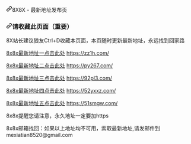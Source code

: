 <a id="user-content-8x8x---最新地址发布页" class="anchor" href="#8x8x---%E6%9C%80%E6%96%B0%E5%9C%B0%E5%9D%80%E5%8F%91%E5%B8%83%E9%A1%B5" aria-hidden="true"><svg class="octicon octicon-link" viewbox="0 0 16 16" version="1.1" width="16" height="16" aria-hidden="true"><path fill-rule="evenodd" d="M7.775 3.275a.75.75 0 001.06 1.06l1.25-1.25a2 2 0 112.83 2.83l-2.5 2.5a2 2 0 01-2.83 0 .75.75 0 00-1.06 1.06 3.5 3.5 0 004.95 0l2.5-2.5a3.5 3.5 0 00-4.95-4.95l-1.25 1.25zm-4.69 9.64a2 2 0 010-2.83l2.5-2.5a2 2 0 012.83 0 .75.75 0 001.06-1.06 3.5 3.5 0 00-4.95 0l-2.5 2.5a3.5 3.5 0 004.95 4.95l1.25-1.25a.75.75 0 00-1.06-1.06l-1.25 1.25a2 2 0 01-2.83 0z"></path></svg></a>8X8X - 最新地址发布页</h1>
<h3>
<a id="user-content-请收藏此页面重要" class="anchor" href="#%E8%AF%B7%E6%94%B6%E8%97%8F%E6%AD%A4%E9%A1%B5%E9%9D%A2%E9%87%8D%E8%A6%81" aria-hidden="true"><svg class="octicon octicon-link" viewbox="0 0 16 16" version="1.1" width="16" height="16" aria-hidden="true"><path fill-rule="evenodd" d="M7.775 3.275a.75.75 0 001.06 1.06l1.25-1.25a2 2 0 112.83 2.83l-2.5 2.5a2 2 0 01-2.83 0 .75.75 0 00-1.06 1.06 3.5 3.5 0 004.95 0l2.5-2.5a3.5 3.5 0 00-4.95-4.95l-1.25 1.25zm-4.69 9.64a2 2 0 010-2.83l2.5-2.5a2 2 0 012.83 0 .75.75 0 001.06-1.06 3.5 3.5 0 00-4.95 0l-2.5 2.5a3.5 3.5 0 004.95 4.95l1.25-1.25a.75.75 0 00-1.06-1.06l-1.25 1.25a2 2 0 01-2.83 0z"></path></svg></a>请收藏此页面（重要）</h3>
<p>8X站长建议狼友Ctrl+D收藏本页面，本页随时更新最新地址，永远找到回家路</p>
<p><a href="https://zz1h.com/" rel="nofollow">8x8x最新地址一点击此处</a>        <a href="https://8x3428x.com/" rel="nofollow">https://zz1h.com/</a></p>
<p><a href="https://py267.com/" rel="nofollow">8x8x最新地址二点击此处</a>        <a href="https://8x2618x.com/" rel="nofollow">https://py267.com/</a></p>
<p><a href="https://92pl3.com/" rel="nofollow">8x8x最新地址三点击此处</a>        <a href="https://8x2618x.com/" rel="nofollow">https://92pl3.com/</a></p>
<p><a href="https://52yxxz.com/" rel="nofollow">8x8x最新地址四点击此处</a>       <a href="https://8x5728x.com/" rel="nofollow">https://52yxxz.com/</a></p>
<p><a href="https://51smgw.com/" rel="nofollow">8x8x最新地址五点击此处</a>        <a href="https://8x3428x.com/" rel="nofollow">https://51smgw.com/</a></p>
<p>8x8x提醒您请注意，永久地址一定要加https</p>
<p>8x8x邮箱找回：如果以上地址均不可用，索取最新地址,请发邮件到 mexiatian8520@gmail.com</p>

